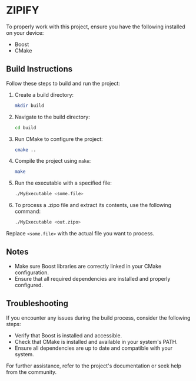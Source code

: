 # ZIPIFY


To properly work with this project, ensure you have the following installed on your device:

- Boost
- CMake

## Build Instructions

Follow these steps to build and run the project:

1. Create a build directory:
    ```bash
    mkdir build
    ```

2. Navigate to the build directory:
    ```bash
    cd build
    ```

3. Run CMake to configure the project:
    ```bash
    cmake ..
    ```

4. Compile the project using `make`:
    ```bash
    make
    ```

5. Run the executable with a specified file:
    ```bash
    ./MyExecutable <some.file>
    ```
6. To process a .zipo file and extract its contents, use the following command:
    ```bash
    ./MyExecutable <out.zipo>
    ```
Replace `<some.file>` with the actual file you want to process.

## Notes

- Make sure Boost libraries are correctly linked in your CMake configuration.
- Ensure that all required dependencies are installed and properly configured.

## Troubleshooting

If you encounter any issues during the build process, consider the following steps:

- Verify that Boost is installed and accessible.
- Check that CMake is installed and available in your system's PATH.
- Ensure all dependencies are up to date and compatible with your system.

For further assistance, refer to the project's documentation or seek help from the community.
